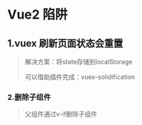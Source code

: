 # Vue2 陷阱



## 1.vuex 刷新页面状态会重置

>  解决方案：将state存储到localStorage
>
> 可以借助插件完成：vuex-solidification



### 2.删除子组件

> 父组件通过v-if删除子组件

